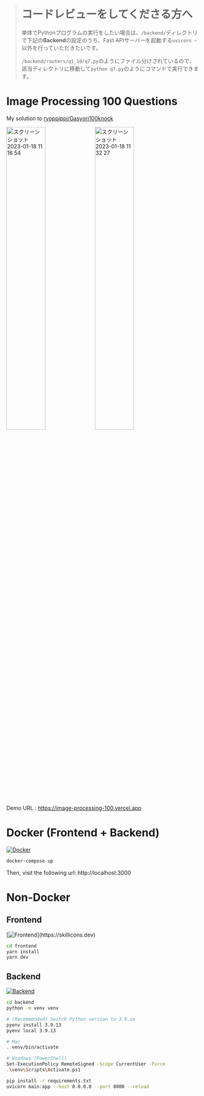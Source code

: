 
> # コードレビューをしてくださる方へ
>
> 単体でPythonプログラムの実行をしたい場合は、`/backend/`ディレクトリで下記の**Backend**の設定のうち、Fast APIサーバーを起動する`uvicorn ~`以外を行っていただきたいです。
>
> `/backend/routers/q1_10/q7.py`のようにファイル分けされているので、該当ディレクトリに移動して`python q7.py`のようにコマンドで実行できます。


# Image Processing 100 Questions

My solution to [ryoppippi/Gasyori100knock](https://github.com/ryoppippi/Gasyori100knock)

<img width="45%" alt="スクリーンショット 2023-01-18 11 16 54" src="https://user-images.githubusercontent.com/60843722/213067431-a7ec2f98-3122-484d-a445-081c02f64640.png"> <img width="45%" alt="スクリーンショット 2023-01-18 11 32 27" src="https://user-images.githubusercontent.com/60843722/213067771-343c74a3-64a7-4609-ae92-301af7f4f96d.png">


Demo URL : https://image-processing-100.vercel.app

# Docker (Frontend + Backend)
[![Docker](https://skillicons.dev/icons?i=docker)](https://skillicons.dev)
```bash
docker-compose up
```
Then, visit the following url: http://localhost:3000

# Non-Docker
## Frontend
[![Frontend](https://skillicons.dev/icons?i=react,ts,next,)](https://skillicons.dev)
```bash
cd frontend
yarn install
yarn dev
```

## Backend
[![Backend](https://skillicons.dev/icons?i=python,fastapi)](https://skillicons.dev)
```bash
cd backend
python -m venv venv

# (Recommended) Switch Python version to 3.9.xx
pyenv install 3.9.13
pyenv local 3.9.13

# Mac
. venv/bin/activate

# Windows (PowerShell)
Set-ExecutionPolicy RemoteSigned -Scope CurrentUser -Force
.\venv\Scripts\Activate.ps1

pip install -r requirements.txt
uvicorn main:app --host 0.0.0.0 --port 8000 --reload
```
